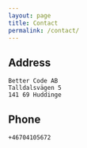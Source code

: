```yaml
---
layout: page
title: Contact
permalink: /contact/
---
```


## Address
    Better Code AB
    Talldalsvägen 5
    141 69 Huddinge

## Phone
    +46704105672

